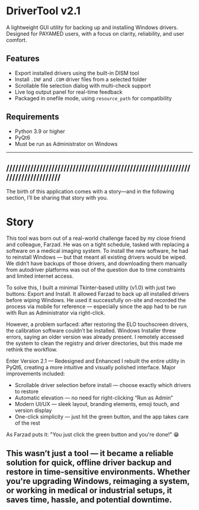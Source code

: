 # DriverTool v2.1

A lightweight GUI utility for backing up and installing Windows drivers. Designed for PAYAMED users, with a focus on clarity, reliability, and user comfort.

## Features

- Export installed drivers using the built-in DISM tool
- Install `.INF` and `.COM` driver files from a selected folder
- Scrollable file selection dialog with multi-check support
- Live log output panel for real-time feedback
- Packaged in onefile mode, using `resource_path` for compatibility

## Requirements

- Python 3.9 or higher
- PyQt6
- Must be run as Administrator on Windows
-------------------------------------------------------------------------------
///////////////////////////////////////////////////////////////////////////////
-------------------------------------------------------------------------------

The birth of this application comes with a story—and in the following section, I’ll be sharing that story with you.

# Story
This tool was born out of a real-world challenge faced by my close friend and colleague, Farzad. He was on a tight schedule, tasked with replacing a software on a medical imaging system. To install the new software, he had to reinstall Windows — but that meant all existing drivers would be wiped. We didn’t have backups of those drivers, and downloading them manually from autodriver platforms was out of the question due to time constraints and limited internet access.

To solve this, I built a minimal Tkinter-based utility (v1.0) with just two buttons: Export and Install. It allowed Farzad to back up all installed drivers before wiping Windows. He used it successfully on-site and recorded the process via mobile for reference — especially since the app had to be run with Run as Administrator via right-click.

However, a problem surfaced: after restoring the ELO touchscreen drivers, the calibration software couldn’t be installed. Windows Installer threw errors, saying an older version was already present. I remotely accessed the system to clean the registry and driver directories, but this made me rethink the workflow.

Enter Version 2.1 — Redesigned and Enhanced
I rebuilt the entire utility in PyQt6, creating a more intuitive and visually polished interface. Major improvements included:

- Scrollable driver selection before install — choose exactly which drivers to restore
- Automatic elevation — no need for right-clicking “Run as Admin”
- Modern UI/UX — sleek layout, branding elements, emoji touch, and version display
- One-click simplicity — just hit the green button, and the app takes care of the rest

As Farzad puts it: "You just click the green button and you're done!" 😁

This wasn’t just a tool — it became a reliable solution for quick, offline driver backup and restore in time-sensitive environments. Whether you're upgrading Windows, reimaging a system, or working in medical or industrial setups, it saves time, hassle, and potential downtime.
---------------------------------------------------------------------
